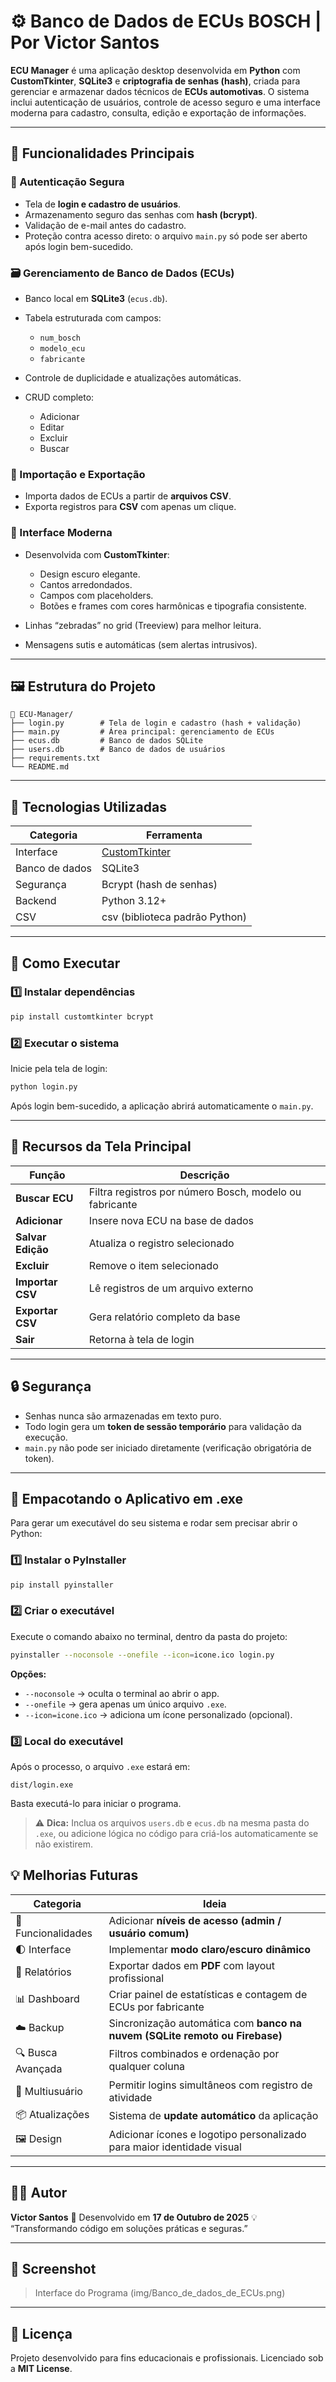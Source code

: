 # ⚙️ Banco de Dados de ECUs BOSCH | Por Victor Santos

**ECU Manager** é uma aplicação desktop desenvolvida em **Python** com **CustomTkinter**, **SQLite3** e **criptografia de senhas (hash)**, criada para gerenciar e armazenar dados técnicos de **ECUs automotivas**.
O sistema inclui autenticação de usuários, controle de acesso seguro e uma interface moderna para cadastro, consulta, edição e exportação de informações.

---

## 🧩 Funcionalidades Principais

### 🔐 Autenticação Segura

* Tela de **login e cadastro de usuários**.
* Armazenamento seguro das senhas com **hash (bcrypt)**.
* Validação de e-mail antes do cadastro.
* Proteção contra acesso direto: o arquivo `main.py` só pode ser aberto após login bem-sucedido.

### 🗃️ Gerenciamento de Banco de Dados (ECUs)

* Banco local em **SQLite3** (`ecus.db`).
* Tabela estruturada com campos:

  * `num_bosch`
  * `modelo_ecu`
  * `fabricante`
* Controle de duplicidade e atualizações automáticas.
* CRUD completo:

  * Adicionar
  * Editar
  * Excluir
  * Buscar

### 📁 Importação e Exportação

* Importa dados de ECUs a partir de **arquivos CSV**.
* Exporta registros para **CSV** com apenas um clique.

### 🎨 Interface Moderna

* Desenvolvida com **CustomTkinter**:

  * Design escuro elegante.
  * Cantos arredondados.
  * Campos com placeholders.
  * Botões e frames com cores harmônicas e tipografia consistente.
* Linhas “zebradas” no grid (Treeview) para melhor leitura.
* Mensagens sutis e automáticas (sem alertas intrusivos).

---

## 🖼️ Estrutura do Projeto

```
📂 ECU-Manager/
├── login.py        # Tela de login e cadastro (hash + validação)
├── main.py         # Área principal: gerenciamento de ECUs
├── ecus.db         # Banco de dados SQLite
├── users.db        # Banco de dados de usuários
├── requirements.txt
└── README.md
```

---

## 🧠 Tecnologias Utilizadas

| Categoria      | Ferramenta                                                      |
| -------------- | --------------------------------------------------------------- |
| Interface      | [CustomTkinter](https://github.com/TomSchimansky/CustomTkinter) |
| Banco de dados | SQLite3                                                         |
| Segurança      | Bcrypt (hash de senhas)                                         |
| Backend        | Python 3.12+                                                    |
| CSV            | csv (biblioteca padrão Python)                                  |

---

## 🚀 Como Executar

### 1️⃣ Instalar dependências

```bash
pip install customtkinter bcrypt
```

### 2️⃣ Executar o sistema

Inicie pela tela de login:

```bash
python login.py
```

Após login bem-sucedido, a aplicação abrirá automaticamente o `main.py`.

---

## 🧰 Recursos da Tela Principal

| Função            | Descrição                                               |
| ----------------- | ------------------------------------------------------- |
| **Buscar ECU**    | Filtra registros por número Bosch, modelo ou fabricante |
| **Adicionar**     | Insere nova ECU na base de dados                        |
| **Salvar Edição** | Atualiza o registro selecionado                         |
| **Excluir**       | Remove o item selecionado                               |
| **Importar CSV**  | Lê registros de um arquivo externo                      |
| **Exportar CSV**  | Gera relatório completo da base                         |
| **Sair**          | Retorna à tela de login                                 |

---

## 🔒 Segurança

* Senhas nunca são armazenadas em texto puro.
* Todo login gera um **token de sessão temporário** para validação da execução.
* `main.py` não pode ser iniciado diretamente (verificação obrigatória de token).

---

## 🧱 Empacotando o Aplicativo em .exe

Para gerar um executável do seu sistema e rodar sem precisar abrir o Python:

### 1️⃣ Instalar o **PyInstaller**

```bash
pip install pyinstaller
```

### 2️⃣ Criar o executável

Execute o comando abaixo no terminal, dentro da pasta do projeto:

```bash
pyinstaller --noconsole --onefile --icon=icone.ico login.py
```

**Opções:**

* `--noconsole` → oculta o terminal ao abrir o app.
* `--onefile` → gera apenas um único arquivo `.exe`.
* `--icon=icone.ico` → adiciona um ícone personalizado (opcional).

### 3️⃣ Local do executável

Após o processo, o arquivo `.exe` estará em:

```
dist/login.exe
```

Basta executá-lo para iniciar o programa.

> ⚠️ **Dica:** Inclua os arquivos `users.db` e `ecus.db` na mesma pasta do `.exe`, ou adicione lógica no código para criá-los automaticamente se não existirem.


## 💡 Melhorias Futuras

| Categoria          | Ideia                                                                       |
| ------------------ | --------------------------------------------------------------------------- |
| 🔧 Funcionalidades | Adicionar **níveis de acesso (admin / usuário comum)**                      |
| 🌓 Interface       | Implementar **modo claro/escuro dinâmico**                                  |
| 🧾 Relatórios      | Exportar dados em **PDF** com layout profissional                           |
| 📊 Dashboard       | Criar painel de estatísticas e contagem de ECUs por fabricante              |
| ☁️ Backup          | Sincronização automática com **banco na nuvem (SQLite remoto ou Firebase)** |
| 🔍 Busca Avançada  | Filtros combinados e ordenação por qualquer coluna                          |
| 👥 Multiusuário    | Permitir logins simultâneos com registro de atividade                       |
| 📦 Atualizações    | Sistema de **update automático** da aplicação                               |
| 🖼️ Design         | Adicionar ícones e logotipo personalizado para maior identidade visual      |

---

## 👨‍💻 Autor

**Victor Santos**
📅 Desenvolvido em **17 de Outubro de 2025**
💡 “Transformando código em soluções práticas e seguras.”

---

## 📸 Screenshot 

> Interface do Programa (img/Banco_de_dados_de_ECUs.png)

---

## 📜 Licença

Projeto desenvolvido para fins educacionais e profissionais.
Licenciado sob a **MIT License**.



